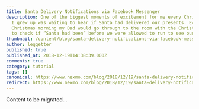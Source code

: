 ```yaml
---
title: Santa Delivery Notifications via Facebook Messenger
description: One of the biggest moments of excitement for me every Christmas as
  I grew up was waiting to hear if Santa had delivered our presents. Every
  Christmas morning my Dad would go through to the room with the Christmas tree
  to check if “Santa had been” before we were allowed to run to see our […]
thumbnail: /content/blog/santa-delivery-notifications-via-facebook-messenger-dr/Santa-Delivery-Notifications-via-Facebook-Messenger.png
author: leggetter
published: true
published_at: 2018-12-19T14:38:39.000Z
comments: true
category: tutorial
tags: []
canonical: https://www.nexmo.com/blog/2018/12/19/santa-delivery-notifications-via-facebook-messenger-dr
redirect: https://www.nexmo.com/blog/2018/12/19/santa-delivery-notifications-via-facebook-messenger-dr
---
```


Content to be migrated...
